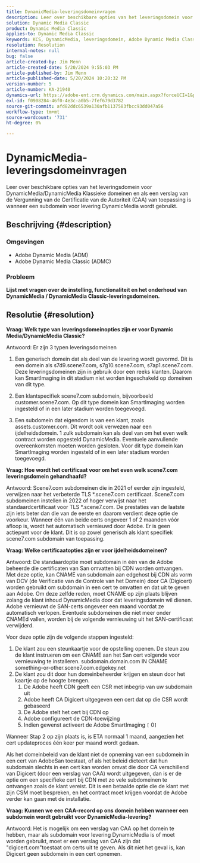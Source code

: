 ```yaml
---
title: DynamicMedia-leveringsdomeinvragen
description: Leer over beschikbare opties van het leveringsdomein voor DynamicMedia/DynamicMedia Klassieke domeinen.
solution: Dynamic Media Classic
product: Dynamic Media Classic
applies-to: Dynamic Media Classic
keywords: KCS, DynamicMedia, leveringsdomein, Adobe Dynamic Media Classic, Scene7, Veelgestelde vragen, Adobe Dynamic Media
resolution: Resolution
internal-notes: null
bug: false
article-created-by: Jim Menn
article-created-date: 5/20/2024 9:55:03 PM
article-published-by: Jim Menn
article-published-date: 5/20/2024 10:20:32 PM
version-number: 5
article-number: KA-21940
dynamics-url: https://adobe-ent.crm.dynamics.com/main.aspx?forceUCI=1&pagetype=entityrecord&etn=knowledgearticle&id=53a2569c-f316-ef11-9f8a-6045bd006268
exl-id: f0908284-46f0-4e3c-a0b5-7fef679d3782
source-git-commit: afd82ddc6539a130afb1137583fbcc93dd047a56
workflow-type: tm+mt
source-wordcount: '731'
ht-degree: 0%

---
```


# DynamicMedia-leveringsdomeinvragen


Leer over beschikbare opties van het leveringsdomein voor DynamicMedia/DynamicMedia Klassieke domeinen en als een verslag van de Vergunning van de Certificatie van de Autoriteit (CAA) van toepassing is wanneer een subdomein voor levering DynamicMedia wordt gebruikt.

## Beschrijving {#description}


### <b>Omgevingen</b>

- Adobe Dynamic Media (ADM)
- Adobe Dynamic Media Classic (ADMC)


### <b>Probleem</b>

<b>Lijst met vragen over de instelling, functionaliteit en het onderhoud van DynamicMedia / DynamicMedia Classic-leveringsdomeinen.</b>


## Resolutie {#resolution}


<b>Vraag: Welk type van leveringsdomeinopties zijn er voor Dynamic Media/DynamicMedia Classic?</b>

Antwoord: Er zijn 3 typen leveringsdomeinen

1) Een generisch domein dat als deel van de levering wordt gevormd. Dit is een domein als s7d9.scene7.com, s7g10.scene7.com, s7ap1.scene7.com.
Deze leveringsdomeinen zijn in gebruik door een reeks klanten. Daarom kan SmartImaging in dit stadium niet worden ingeschakeld op domeinen van dit type.

2) Een klantspecifiek scene7.com subdomein, bijvoorbeeld customer.scene7.com. Op dit type domein kan SmartImaging worden ingesteld of in een later stadium worden toegevoegd.

3) Een subdomein dat eigendom is van een klant, zoals assets.customer.com. Dit wordt ook verwezen naar een ijdelheidsdomein. 1 zulk subdomain kan als deel van om het even welk contract worden opgesteld DynamicMedia. Eventuele aanvullende overeenkomsten moeten worden gesloten. Voor dit type domein kan SmartImaging worden ingesteld of in een later stadium worden toegevoegd.

<b>Vraag: Hoe wordt het certificaat voor om het even welk scene7.com leveringsdomein gehandhaafd?</b>

Antwoord: Scene7.com subdomeinen die in 2021 of eerder zijn ingesteld, verwijzen naar het verbeterde TLS \*.scene7.com certificaat. Scene7.com subdomeinen instellen in 2022 of hoger verwijst naar het standaardcertificaat voor TLS \*.scene7.com. De prestaties van de laatste zijn iets beter dan die van de eerste en daarom verdient deze optie de voorkeur. Wanneer één van beide certs ongeveer 1 of 2 maanden vóór afloop is, wordt het automatisch vernieuwd door Adobe. Er is geen actiepunt voor de klant. Dit is op zowel generisch als klant specifiek scene7.com subdomain van toepassing.

<b>Vraag: Welke certificaatopties zijn er voor ijdelheidsdomeinen?</b>

Antwoord: De standaardoptie moet subdomain in één van de Adobe beheerde die certificaten van San omvatten bij CDN worden ontvangen. Met deze optie, kan CNAME van subdomain aan edgehost bij CDN als vorm van DCV (de Verificatie van de Controle van het Domein) door CA (Digicert) worden gebruikt om subdomain in een cert te omvatten en dat uit te geven aan Adobe. Om deze zelfde reden, moet CNAME op zijn plaats blijven zolang de klant inhoud DynamicMedia door dat leveringsdomein wil dienen. Adobe vernieuwt de SAN-certs ongeveer een maand voordat ze automatisch verlopen. Eventuele subdomeinen die niet meer onder CNAMEd vallen, worden bij de volgende vernieuwing uit het SAN-certificaat verwijderd.

Voor deze optie zijn de volgende stappen ingesteld:

1. De klant zou een steunkaartje voor de opstelling openen.    De steun zou de klant instrueren om een CNAME aan het San cert volgende voor vernieuwing te installeren.
subdomain.domain.com IN CNAME something-or-other.scene7.com.edgekey.net
2. De klant zou dit door hun domeinbeheerder krijgen en steun door het kaartje op de hoogte brengen.
   1. De Adobe heeft CDN geeft een CSR met inbegrip van uw subdomain uit
   2. Adobe heeft CA Digicert uitgegeven een cert dat op die CSR wordt gebaseerd
   3. De Adobe stelt het cert bij CDN op
   4. Adobe configureert de CDN-toewijzing
   5. Indien gewenst activeert de Adobe SmartImaging `[` 0`]`


Wanneer Stap 2 op zijn plaats is, is ETA normaal 1 maand, aangezien het cert updateproces één keer per maand wordt gedaan.

<!--
[`\[` 0`\]`  https://experienceleague.adobe.com/docs/experience-manager-65/assets/dynamic/imaging-faq.html?lang=en](http://`[`%200`]`%20%20https://experienceleague.adobe.com/docs/experience-manager-65/assets/dynamic/imaging-faq.html?lang=en)
-->

Als het domeinbeleid van de klant niet de opneming van een subdomein in een cert van AdobeSan toestaat, of als het beleid dicteert dat hun subdomain slechts in een cert kan worden omvat die door CA verschillend van Digicert (door een verslag van CAA) wordt uitgegeven, dan is er de optie om een specifieke cert bij CDN met zo vele subdomeinen te ontvangen zoals de klant vereist. Dit is een betaalde optie die de klant met zijn CSM moet bespreken, en het contract moet krijgen voordat de Adobe verder kan gaan met de installatie.

<b>Vraag: Kunnen we een CAA-record op ons domein hebben wanneer een subdomein wordt gebruikt voor DynamicMedia-levering?</b>

Antwoord: Het is mogelijk om een verslag van CAA op het domein te hebben, maar als subdomain voor levering DynamicMedia is of moet worden gebruikt, moet er een verslag van CAA zijn dat &quot;digicert.com&quot;toestaat om certs uit te geven. Als dit niet het geval is, kan Digicert geen subdomein in een cert opnemen.

